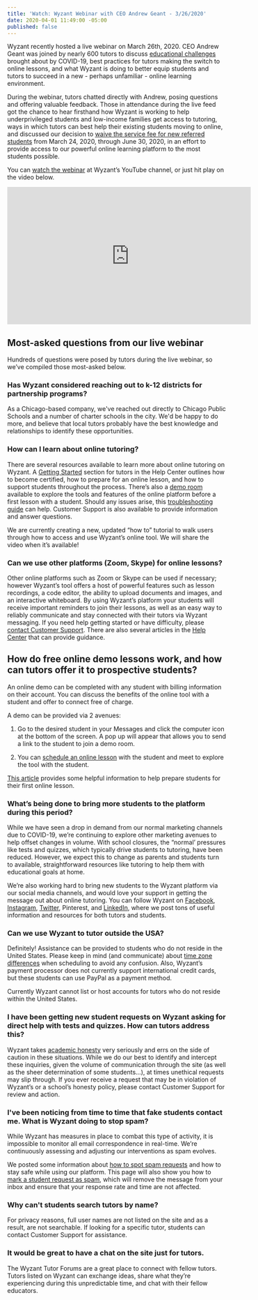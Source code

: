 ```yaml
---
title: 'Watch: Wyzant Webinar with CEO Andrew Geant - 3/26/2020'
date: 2020-04-01 11:49:00 -05:00
published: false
---
```


Wyzant recently hosted a live webinar on March 26th, 2020. CEO Andrew Geant was joined by nearly 600 tutors to discuss [educational challenges](https://www.wyzant.com/blog/wyzant-covid-19-response-and-student-guidance/) brought about by COVID-19, best practices for tutors making the switch to online lessons, and what Wyzant is doing to better equip students and tutors to succeed in a new - perhaps unfamiliar - online learning environment.

During the webinar, tutors chatted directly with Andrew, posing questions and offering valuable feedback. Those in attendance during the live feed got the chance to hear firsthand how Wyzant is working to help underprivileged students and low-income families get access to tutoring, ways in which tutors can best help their existing students moving to online, and discussed our decision to [waive the service fee for new referred students](https://support.wyzant.com/hc/en-us/articles/360041251091) from March 24, 2020, through June 30, 2020, in an effort to provide access to our powerful online learning platform to the most students possible. 

You can [watch the webinar](https://www.youtube.com/watch?v=A-BXWCbuTX0&feature=youtu.be) at Wyzant’s YouTube channel, or just hit play on the video below.


<iframe width="560" height="315" src="https://www.youtube.com/embed/A-BXWCbuTX0" frameborder="0" allow="accelerometer; autoplay; encrypted-media; gyroscope; picture-in-picture" allowfullscreen></iframe>
 

## Most-asked questions from our live webinar

Hundreds of questions were posed by tutors during the live webinar, so we’ve compiled those most-asked below.

### ​Has Wyzant considered reaching out to k-12 districts for partnership programs?

As a Chicago-based company, we've reached out directly to Chicago Public Schools and a number of charter schools in the city. We'd be happy to do more, and believe that local tutors probably have the best knowledge and relationships to identify these opportunities. 

### How can I learn about online tutoring?

There are several resources available to learn more about online tutoring on Wyzant.  A [Getting Started](https://support.wyzant.com/hc/en-us/sections/115000538726-Getting-Started-Tutors-) section for tutors in the Help Center outlines how to become certified, how to prepare for an online lesson, and how to support students throughout the process. There’s also a [demo room](https://www.wyzant.com/online/enterdemoroom) available to explore the tools and features of the online platform before a first lesson with a student.  Should any issues arise, this [troubleshooting guide](https://support.wyzant.com/hc/en-us/articles/209082986-What-if-I-am-having-problems-connecting-to-the-online-tool-for-a-lesson-) can help.  Customer Support is also available to provide information and answer questions.

We are currently creating a new, updated “how to” tutorial to walk users through how to access and use Wyzant’s online tool.  We will share the video when it’s available!  

### Can we use other platforms (Zoom, Skype) for online lessons?
 
Other online platforms such as Zoom or Skype can be used if necessary; however Wyzant’s tool offers a host of powerful features such as lesson recordings, a code editor, the ability to upload documents and images, and an interactive whiteboard. By using Wyzant’s platform your students will receive important reminders to join their lessons, as well as an easy way to reliably communicate and stay connected with their tutors via Wyzant messaging. If you need help getting started or have difficulty, please [contact Customer Support](https://support.wyzant.com/hc/en-us/articles/115005841543-Contact-Us).  There are also several articles in the [Help Center](https://support.wyzant.com/hc/en-us/categories/115000080386-Online) that can provide guidance.


## How do free online demo lessons work, and how can tutors offer it to prospective students? 
An online demo can be completed with any student with billing information on their account. You can discuss the benefits of the online tool with a student and offer to connect free of charge.

A demo can be provided via 2 avenues: 

1) Go to the desired student in your Messages and click the computer icon at the bottom of the screen.  A pop up will appear that allows you to send a link to the student to join a demo room.

2) You can [schedule an online lesson](https://www.wyzant.com/tutor/scheduledlesson/create) with the student and meet to explore the tool with the student. 

[This article](https://support.wyzant.com/hc/en-us/articles/115001812703-How-can-I-help-students-prepare-for-their-first-online-lesson-) provides some helpful information to help prepare students for their first online lesson.

### What’s being done to bring more students to the platform during this period?

While we have seen a drop in demand from our normal marketing channels due to COVID-19, we’re continuing to explore other marketing avenues to help offset changes in volume. With school closures, the “normal’ pressures like tests and quizzes, which typically drive students to tutoring, have been reduced. However, we expect this to change as parents and students turn to available, straightforward resources like tutoring to help them with educational goals at home.

We’re also working hard to bring new students to the Wyzant platform via our social media channels, and would love your support in getting the message out about online tutoring. You can follow Wyzant on [Facebook](https://www.facebook.com/Wyzant/), [Instagram](https://www.instagram.com/wyzant/?hl=en), [Twitter](https://twitter.com/Wyzant?ref_src=twsrc%5Egoogle%7Ctwcamp%5Eserp%7Ctwgr%5Eauthor), Pinterest, and [LinkedIn](https://www.linkedin.com/company/wyzant-tutoring), where we post tons of useful information and resources for both tutors and students.

### Can we use Wyzant to tutor outside the USA? 
Definitely!  Assistance can be provided to students who do not reside in the United States. Please keep in mind (and communicate) about [time zone differences](https://support.wyzant.com/hc/en-us/articles/115005074026-How-do-time-zones-work-with-online-lessons-) when scheduling to avoid any confusion.  Also, Wyzant’s payment processor does not currently support international credit cards, but these students can use PayPal as a payment method.

Currently Wyzant cannot list or host accounts for tutors who do not reside within the United States.

### I have been getting new student requests on Wyzant asking for direct help with tests and quizzes. How can tutors address this? 

Wyzant takes [academic honesty](https://support.wyzant.com/hc/en-us/articles/115002086886-Wyzant-Academic-Honesty-Policy) very seriously and errs on the side of caution in these situations. While we do our best to identify and intercept these inquiries, given the volume of communication through the site (as well as the sheer determination of some students…), at times unethical requests may slip through. If you ever receive a request that may be in violation of Wyzant’s or a school’s honesty policy, please contact Customer Support for review and action.



### ​I've been noticing from time to time that fake students contact me. What is Wyzant doing to stop spam?

While Wyzant has measures in place to combat this type of activity, it is impossible to monitor all email correspondence in real-time. We’re continuously assessing and adjusting our interventions as spam evolves.
 
We posted some information about [how to spot spam requests](https://www.wyzant.com/blog/tutor/straight-talk-about-tutor-safety/) and how to stay safe while using our platform. This page will also show you how to [mark a student request as spam](https://support.wyzant.com/hc/en-us/articles/115003754766-How-do-I-report-spam-or-illegitimate-requests-), which will remove the message from your inbox and ensure that your response rate and time are not affected.

### Why can't students search tutors by name? 
For privacy reasons, full user names are not listed on the site and as a result, are not searchable.  If looking for a specific tutor, students can contact Customer Support for assistance.  

### It would be great to have a chat on the site just for tutors. 
The Wyzant Tutor Forums are a great place to connect with fellow tutors. Tutors listed on Wyzant can exchange ideas, share what they’re experiencing during this unpredictable time, and chat with their fellow educators. 
